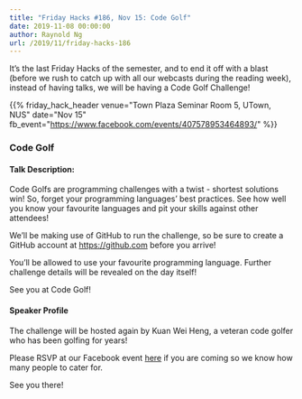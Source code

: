 ```yaml
---
title: "Friday Hacks #186, Nov 15: Code Golf"
date: 2019-11-08 00:00:00
author: Raynold Ng
url: /2019/11/friday-hacks-186
---
```


It’s the last Friday Hacks of the semester, and to end it off with a blast (before we rush to catch up with all our webcasts during the reading week), instead of having talks, we will be having a Code Golf Challenge!

{{% friday_hack_header
    venue="Town Plaza Seminar Room 5, UTown, NUS"
    date="Nov 15"
    fb_event="https://www.facebook.com/events/407578953464893/" %}}



### Code Golf

#### Talk Description:

Code Golfs are programming challenges with a twist - shortest solutions win! So, forget your programming languages’ best practices. See how well you know your favourite languages and pit your skills against other attendees!

We’ll be making use of GitHub to run the challenge, so be sure to create a GitHub account at https://github.com before you arrive!

You’ll be allowed to use your favourite programming language. Further challenge details will be revealed on the day itself!

See you at Code Golf!

#### Speaker Profile

The challenge will be hosted again by Kuan Wei Heng, a veteran code golfer who has been golfing for years!

Please RSVP at our Facebook event [here](https://www.facebook.com/events/407578953464893/) if you are coming so we know how many people to cater for.

See you there!
